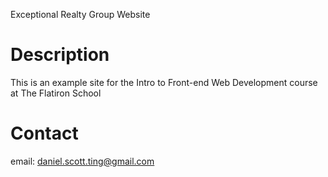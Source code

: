 Exceptional Realty Group Website

# Description

This is an example site for the Intro to Front-end Web Development course at The Flatiron School

# Contact

email: daniel.scott.ting@gmail.com